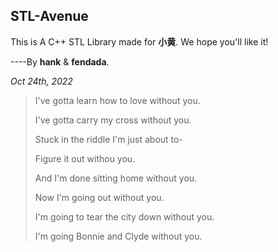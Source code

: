 ## STL-Avenue
This is A C++ STL Library made for **小黄**. 
We hope you'll like it!

----By **hank** & **fendada**.

*Oct 24th, 2022*





>I've gotta learn how to love without you.
>
>I've gotta carry my cross without you.
>
>Stuck in the riddle I'm just about to-
>
>Figure it out withou you.
>
>And I'm done sitting home without you.
>
>Now I'm going out without you.
>
>I'm going to tear the city down without you.
>
>I'm going Bonnie and Clyde without you.

